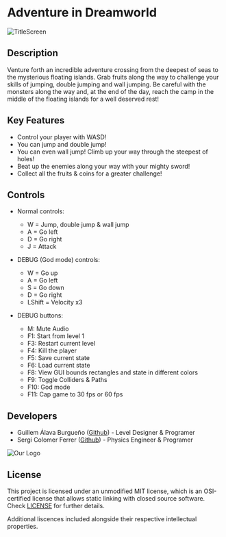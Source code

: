 # Adventure in Dreamworld
![TitleScreen](https://github.com/WillyTrek19/PlatformerGame/blob/master/Output/Assets/Textures/Screens/Title/title.png)
## Description

Venture forth an incredible adventure crossing from the deepest of seas to the mysterious floating islands. Grab fruits along the way to challenge your skills of jumping, double jumping and wall jumping. Be careful with the monsters along the way and, at the end of the day, reach the camp in the middle of the floating islands for a well deserved rest!

## Key Features

 - Control your player with WASD!
 - You can jump and double jump!
 - You can even wall jump! Climb up your way through the steepest of holes!
 - Beat up the enemies along your way with your mighty sword!
 - Collect all the fruits & coins for a greater challenge!
 
## Controls

 - Normal controls:
	- W = Jump, double jump & wall jump
	- A = Go left
	- D = Go right
	- J = Attack

 - DEBUG (God mode) controls:
	- W = Go up
	- A = Go left
	- S = Go down
	- D = Go right
	- LShift = Velocity x3

 - DEBUG buttons:
 	- M: Mute Audio
 	- F1: Start from level 1
	- F3: Restart current level
	- F4: Kill the player
	- F5: Save current state
	- F6: Load current state
	- F8: View GUI bounds rectangles and state in different colors
	- F9: Toggle Colliders & Paths
	- F10: God mode
	- F11: Cap game to 30 fps or 60 fps

## Developers

 - Guillem Álava Burgueño ([Github](https://github.com/WillyTrek19)) - Level Designer & Programer
 - Sergi Colomer Ferrer ([Github](https://github.com/Lladruc37)) - Physics Engineer & Programer
 
 ![Our Logo](https://github.com/WillyTrek19/PlatformerGame/blob/master/Output/Assets/Textures/Screens/Logo/logo.png)
 
## License

This project is licensed under an unmodified MIT license, which is an OSI-certified license that allows static linking with closed source software. Check [LICENSE](LICENSE) for further details.

Additional liscences included alongside their respective intellectual properties.
